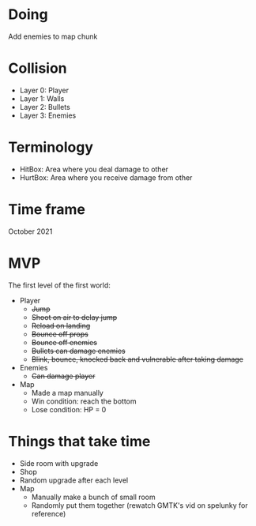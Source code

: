 # Doing
Add enemies to map chunk
# Collision
* Layer 0: Player
* Layer 1: Walls
* Layer 2: Bullets
* Layer 3: Enemies
# Terminology
* HitBox: Area where you deal damage to other
* HurtBox: Area where you receive damage from other
# Time frame
October 2021
# MVP
The first level of the first world:
* Player
    * ~~Jump~~
    * ~~Shoot on air to delay jump~~
    * ~~Reload on landing~~
    * ~~Bounce off props~~
    * ~~Bounce off enemies~~
    * ~~Bullets can damage enemies~~
    * ~~Blink, bounce, knocked back and vulnerable after taking damage~~
* Enemies
    * ~~Can damage player~~
* Map
    * Made a map manually
    * Win condition: reach the bottom
    * Lose condition: HP = 0
# Things that take time
* Side room with upgrade
* Shop
* Random upgrade after each level
* Map
    * Manually make a bunch of small room
    * Randomly put them together (rewatch GMTK's vid on spelunky for reference)